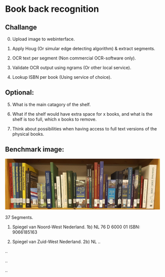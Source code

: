<h1>Book back recognition</h1>

<h2>Challange</h2>

0) Upload image to webinterface.

1) Apply Houg (Or simular edge detecting algorithm) & extract segments.

2) OCR text per segment (Non commercial OCR-software only).

3) Validate OCR output using ngrams (Or other local service).

4) Lookup ISBN per book (Using service of choice).

<h2>Optional:</h2>

5) What is the main catagory of the shelf.

6) What if the shelf would have extra space for x books,
   and what is the shelf is too full, which x books to remove.
   
7) Think about possibilities when having access to full text versions of the physical books.

<h2>Benchmark image:</h2>

![Benchmark](https://raw.githubusercontent.com/KBNLresearch/bb_recog/master/benchmark.jpg)


37 Segments.

1) Spiegel van Noord-West Nederland.
1b) NL 76 D 6000 01
ISBN:  9066185163

2) Spiegel van Zuid-West Nederland.
2b) NL ..

..

..

..


